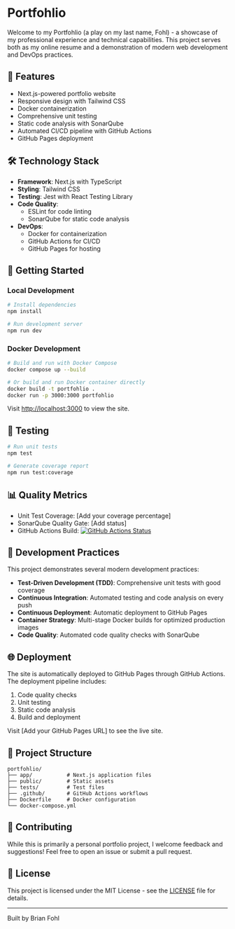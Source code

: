 # Portfohlio

Welcome to my Portfohlio (a play on my last name, Fohl) - a showcase of my professional experience and technical capabilities. This project serves both as my online resume and a demonstration of modern web development and DevOps practices.

## 🌟 Features

- Next.js-powered portfolio website
- Responsive design with Tailwind CSS
- Docker containerization
- Comprehensive unit testing
- Static code analysis with SonarQube
- Automated CI/CD pipeline with GitHub Actions
- GitHub Pages deployment

## 🛠️ Technology Stack

- **Framework**: Next.js with TypeScript
- **Styling**: Tailwind CSS
- **Testing**: Jest with React Testing Library
- **Code Quality**: 
  - ESLint for code linting
  - SonarQube for static code analysis
- **DevOps**:
  - Docker for containerization
  - GitHub Actions for CI/CD
  - GitHub Pages for hosting

## 🚀 Getting Started

### Local Development

```bash
# Install dependencies
npm install

# Run development server
npm run dev
```

### Docker Development

```bash
# Build and run with Docker Compose
docker compose up --build

# Or build and run Docker container directly
docker build -t portfohlio .
docker run -p 3000:3000 portfohlio
```

Visit [http://localhost:3000](http://localhost:3000) to view the site.

## 🧪 Testing

```bash
# Run unit tests
npm test

# Generate coverage report
npm run test:coverage
```

## 📊 Quality Metrics

- Unit Test Coverage: [Add your coverage percentage]
- SonarQube Quality Gate: [Add status]
- GitHub Actions Build: [![GitHub Actions Status](https://github.com/brianfohl/portfohlio/actions/workflows/pages.yml/badge.svg)](https://github.com/brianfohl/portfohlio/actions)

## 📝 Development Practices

This project demonstrates several modern development practices:

- **Test-Driven Development (TDD)**: Comprehensive unit tests with good coverage
- **Continuous Integration**: Automated testing and code analysis on every push
- **Continuous Deployment**: Automatic deployment to GitHub Pages
- **Container Strategy**: Multi-stage Docker builds for optimized production images
- **Code Quality**: Automated code quality checks with SonarQube

## 🌐 Deployment

The site is automatically deployed to GitHub Pages through GitHub Actions. The deployment pipeline includes:

1. Code quality checks
2. Unit testing
3. Static code analysis
4. Build and deployment

Visit [Add your GitHub Pages URL] to see the live site.

## 📖 Project Structure

```
portfohlio/
├── app/           # Next.js application files
├── public/        # Static assets
├── tests/         # Test files
├── .github/       # GitHub Actions workflows
├── Dockerfile     # Docker configuration
└── docker-compose.yml
```

## 🤝 Contributing

While this is primarily a personal portfolio project, I welcome feedback and suggestions! Feel free to open an issue or submit a pull request.

## 📄 License

This project is licensed under the MIT License - see the [LICENSE](LICENSE) file for details.

---
Built by Brian Fohl